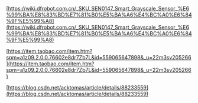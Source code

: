 [https://wiki.dfrobot.com.cn/_SKU_SEN0147_Smart_Grayscale_Sensor_%E6%99%BA%E8%83%BD%E7%81%B0%E5%BA%A6%E4%BC%A0%E6%84%9F%E5%99%A8](https://wiki.dfrobot.com.cn/_SKU_SEN0147_Smart_Grayscale_Sensor_%E6%99%BA%E8%83%BD%E7%81%B0%E5%BA%A6%E4%BC%A0%E6%84%9F%E5%99%A8)

[https://item.taobao.com/item.htm?spm=a1z09.2.0.0.76602e8dr7Zb7L&id=559065647898&_u=22m3sv205266](https://item.taobao.com/item.htm?spm=a1z09.2.0.0.76602e8dr7Zb7L&id=559065647898&_u=22m3sv205266)

[https://blog.csdn.net/acktomas/article/details/88233559](https://blog.csdn.net/acktomas/article/details/88233559)
